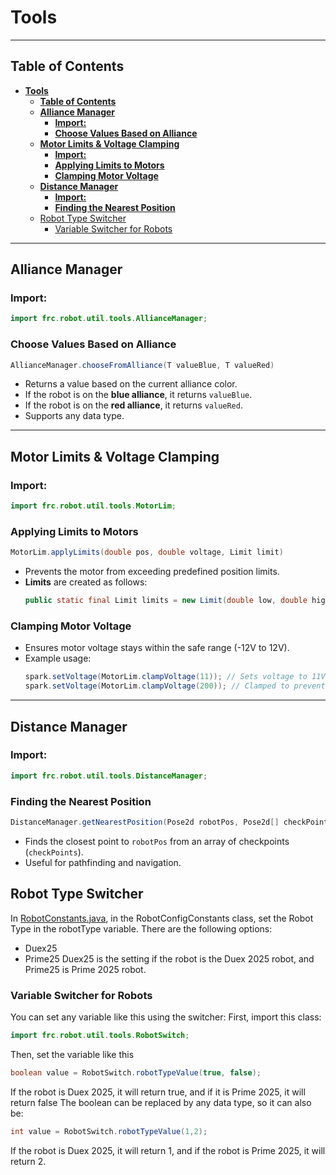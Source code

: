# **Tools**
---
## **Table of Contents**
- [**Tools**](#tools)
  - [**Table of Contents**](#table-of-contents)
  - [**Alliance Manager**](#alliance-manager)
    - [**Import:**](#import)
    - [**Choose Values Based on Alliance**](#choose-values-based-on-alliance)
  - [**Motor Limits \& Voltage Clamping**](#motor-limits--voltage-clamping)
    - [**Import:**](#import-1)
    - [**Applying Limits to Motors**](#applying-limits-to-motors)
    - [**Clamping Motor Voltage**](#clamping-motor-voltage)
  - [**Distance Manager**](#distance-manager)
    - [**Import:**](#import-2)
    - [**Finding the Nearest Position**](#finding-the-nearest-position)
  - [Robot Type Switcher](#robot-type-switcher)
    - [Variable Switcher for Robots](#variable-switcher-for-robots)
---
## **Alliance Manager**
### **Import:**
```java
import frc.robot.util.tools.AllianceManager;
```

### **Choose Values Based on Alliance**
```java
AllianceManager.chooseFromAlliance(T valueBlue, T valueRed)
```
- Returns a value based on the current alliance color.
- If the robot is on the **blue alliance**, it returns `valueBlue`.
- If the robot is on the **red alliance**, it returns `valueRed`.
- Supports any data type.

---

## **Motor Limits & Voltage Clamping**
### **Import:**
```java
import frc.robot.util.tools.MotorLim;
```

### **Applying Limits to Motors**
```java
MotorLim.applyLimits(double pos, double voltage, Limit limit)
```
- Prevents the motor from exceeding predefined position limits.
- **Limits** are created as follows:
  ```java
  public static final Limit limits = new Limit(double low, double high);
  ```

### **Clamping Motor Voltage**
- Ensures motor voltage stays within the safe range (-12V to 12V).
- Example usage:
  ```java
  spark.setVoltage(MotorLim.clampVoltage(11)); // Sets voltage to 11V
  spark.setVoltage(MotorLim.clampVoltage(200)); // Clamped to prevent from going past 12V
  ```

---

## **Distance Manager**
### **Import:**
```java
import frc.robot.util.tools.DistanceManager;
```

### **Finding the Nearest Position**
```java
DistanceManager.getNearestPosition(Pose2d robotPos, Pose2d[] checkPoints)
```
- Finds the closest point to `robotPos` from an array of checkpoints (`checkPoints`).
- Useful for pathfinding and navigation.

## Robot Type Switcher
In [RobotConstants.java](/src/main/java/frc/robot/constants/RobotConstants.java), in the RobotConfigConstants class, set the Robot Type in the robotType variable. There are the following options:
- Duex25
- Prime25
Duex25 is the setting if the robot is the Duex 2025 robot, and Prime25 is Prime 2025 robot.
### Variable Switcher for Robots
You can set any variable like this using the switcher:
First, import this class:
```java
import frc.robot.util.tools.RobotSwitch;
```
Then, set the variable like this
```java
boolean value = RobotSwitch.robotTypeValue(true, false);
```
If the robot is Duex 2025, it will return true, and if it is Prime 2025, it will return false
The boolean can be replaced by any data type, so it can also be:
```java
int value = RobotSwitch.robotTypeValue(1,2);
```
If the robot is Duex 2025, it will return 1, and if the robot is Prime 2025, it will return 2.
